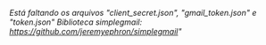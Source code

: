 *Está faltando os arquivos "client_secret.json", "gmail_token.json" e "token.json"*
*Biblioteca simplegmail: https://github.com/jeremyephron/simplegmail"*